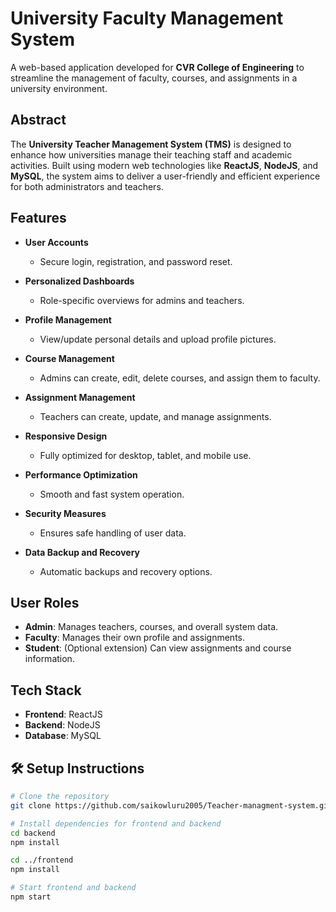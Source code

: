 
# University Faculty Management System

A web-based application developed for **CVR College of Engineering** to streamline the management of faculty, courses, and assignments in a university environment.

## Abstract

The **University Teacher Management System (TMS)** is designed to enhance how universities manage their teaching staff and academic activities. Built using modern web technologies like **ReactJS**, **NodeJS**, and **MySQL**, the system aims to deliver a user-friendly and efficient experience for both administrators and teachers.

## Features

- **User Accounts**
  - Secure login, registration, and password reset.
  
- **Personalized Dashboards**
  - Role-specific overviews for admins and teachers.

- **Profile Management**
  - View/update personal details and upload profile pictures.

- **Course Management**
  - Admins can create, edit, delete courses, and assign them to faculty.

- **Assignment Management**
  - Teachers can create, update, and manage assignments.

- **Responsive Design**
  - Fully optimized for desktop, tablet, and mobile use.

- **Performance Optimization**
  - Smooth and fast system operation.

- **Security Measures**
  - Ensures safe handling of user data.

- **Data Backup and Recovery**
  - Automatic backups and recovery options.

## User Roles

- **Admin**: Manages teachers, courses, and overall system data.
- **Faculty**: Manages their own profile and assignments.
- **Student**: (Optional extension) Can view assignments and course information.

## Tech Stack

- **Frontend**: ReactJS
- **Backend**: NodeJS
- **Database**: MySQL


## 🛠️ Setup Instructions

```bash
# Clone the repository
git clone https://github.com/saikowluru2005/Teacher-managment-system.git

# Install dependencies for frontend and backend
cd backend
npm install

cd ../frontend
npm install

# Start frontend and backend
npm start
```
